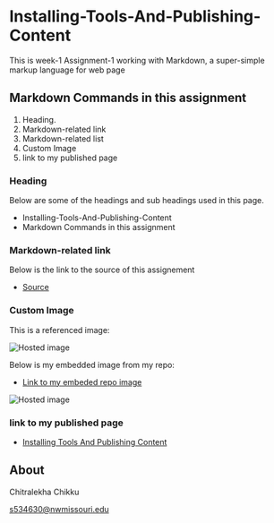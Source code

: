 # Installing-Tools-And-Publishing-Content
This is week-1 Assignment-1 working  with Markdown, a super-simple markup language for web page

## Markdown Commands in this assignment

1. Heading. 
1. Markdown-related link
1. Markdown-related list
1. Custom Image 
1. link to my published page 

### Heading
 Below are some of the headings and sub headings used in this page.
-  Installing-Tools-And-Publishing-Content
-  Markdown Commands in this assignment 

### Markdown-related link

  Below is the link to the source of this assignement
  
  - [Source](https://profcase.github.io/working-with-markdown/ "Working With Markdown Webpage")
   


### Custom Image

This is a referenced image:

![Hosted image](https://s.abcnews.com/images/Business/GTY_rabbit_sr_140508_16x9_992.jpg "imge")

Below is my embedded image from my repo:
 - [Link to my embeded repo image](https://chitralekhach.github.io/Assignment1/bunny.jpg "bunny")

![Hosted image](https://chitralekhach.github.io/Assignment1/bunny.jpg "bunny")


### link to my published page 
 
   - [Installing Tools And Publishing Content](https://chitralekhach.github.io/Assignment1)

##  About

Chitralekha Chikku

s534630@nwmissouri.edu

